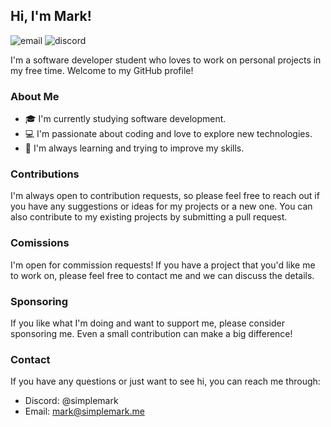 ## Hi, I'm Mark!

![email](https://img.shields.io/badge/Email-mark%40simplemark.me-2b7b3f) 
![discord](https://dcbadge.vercel.app/api/shield/281051809387249664?style=flat)

I'm a software developer student who loves to work on personal projects in my free time. Welcome to my GitHub profile!

### About Me
- 🎓 I'm currently studying software development.
- 💻 I'm passionate about coding and love to explore new technologies.
- 🌱 I'm always learning and trying to improve my skills.

### Contributions
I'm always open to contribution requests, so please feel free to reach out if you have any suggestions or ideas for my projects or a new one. You can also contribute to my existing projects by submitting a pull request.

### Comissions
I'm open for commission requests! If you have a project that you'd like me to work on, please feel free to contact me and we can discuss the details.

### Sponsoring
If you like what I'm doing and want to support me, please consider sponsoring me. Even a small contribution can make a big difference!

### Contact
If you have any questions or just want to see hi, you can reach me through:

- Discord: @simplemark
- Email: mark@simplemark.me
